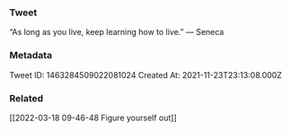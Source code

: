 ### Tweet
“As long as you live, keep learning how to live.” — Seneca

### Metadata
Tweet ID: 1463284509022081024
Created At: 2021-11-23T23:13:08.000Z

### Related
[[2022-03-18 09-46-48 Figure yourself out]]

